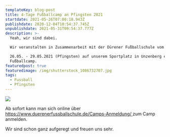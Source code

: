 ```yaml
---
templateKey: blog-post
title: 4-Tage Fußballcamp an Pfingsten 2021
startdate: 2021-05-26T07:00:18.943Z
publishdate: 2020-12-04T10:54:37.745Z
unpublishdate: 2021-05-31T09:54:37.777Z
description: >-
  Yeah, wir sind dabei. 

  Wir veranstalten in Zusammenarbeit mit der Dürener Fußballschule vom 

  26.05. - 29.05.2021 (Pfingsten) auf unserem Sportplatz in Unzenberg ein
  Fußballcamp.
featuredpost: true
featuredimage: /img/shutterstock_1086732707.jpg
tags:
  - Fussball
  - Pfingsten
---
```

![](/img/fußballkinder.jpg)

Ab sofort kann man sich online über [https://www.duerenerfussballschule.de/Camps-Anmeldung/ ](https://www.duerenerfussballschule.de/Camps-Anmeldung/) zum Camp anmelden.

Wir sind schon ganz aufgeregt und freuen uns sehr.